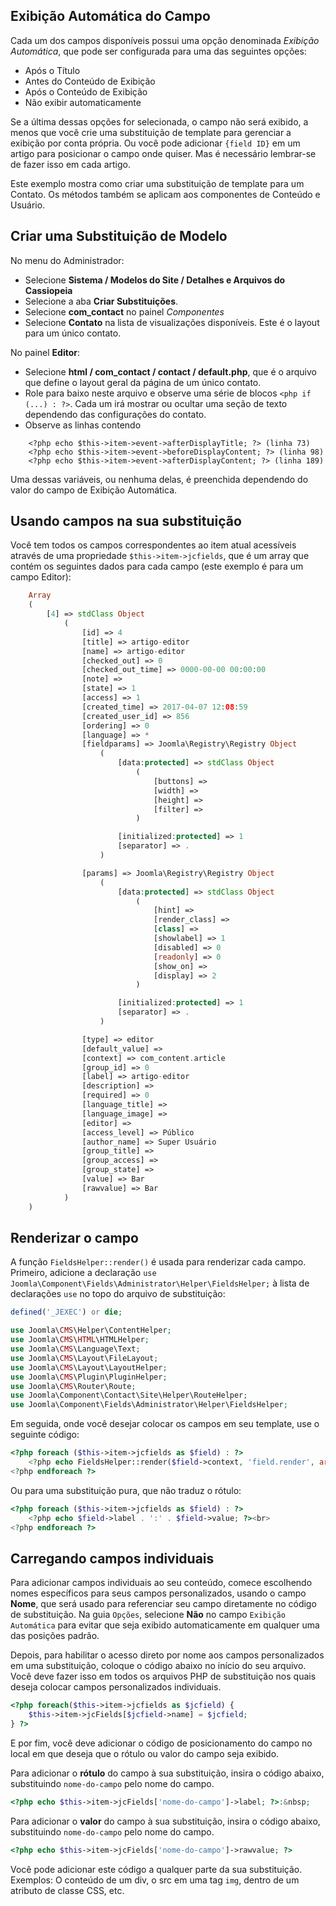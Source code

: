 <!-- Filename: J3.x:Adding_custom_fields/Overrides / Display title: Ejemplo de Substituições de Modelo -->

## Exibição Automática do Campo

Cada um dos campos disponíveis possui uma opção denominada *Exibição Automática*, que pode ser configurada para uma das seguintes opções:

* Após o Título
* Antes do Conteúdo de Exibição
* Após o Conteúdo de Exibição
* Não exibir automaticamente

Se a última dessas opções for selecionada, o campo não será exibido, a menos que você crie uma substituição de template para gerenciar a exibição por conta própria. Ou você pode adicionar `{field ID}` em um artigo para posicionar o campo onde quiser. Mas é necessário lembrar-se de fazer isso em cada artigo.

Este exemplo mostra como criar uma substituição de template para um Contato. Os métodos também se aplicam aos componentes de Conteúdo e Usuário.

## Criar uma Substituição de Modelo

No menu do Administrador:

* Selecione **Sistema / Modelos do Site / Detalhes e Arquivos do Cassiopeia**
* Selecione a aba **Criar Substituições**.
* Selecione **com_contact** no painel *Componentes*
* Selecione **Contato** na lista de visualizações disponíveis. Este é o layout para
um único contato.

No painel **Editor**:
* Selecione **html / com_contact / contact / default.php**, que é o arquivo
que define o layout geral da página de um único contato.
* Role para baixo neste arquivo e observe uma série de blocos `<php if (...) : ?>`.
Cada um irá mostrar ou ocultar uma seção de texto dependendo das configurações do contato.
* Observe as linhas contendo
```
    <?php echo $this->item->event->afterDisplayTitle; ?> (linha 73)
    <?php echo $this->item->event->beforeDisplayContent; ?> (linha 98)
    <?php echo $this->item->event->afterDisplayContent; ?> (linha 189)
```
Uma dessas variáveis, ou nenhuma delas, é preenchida dependendo do valor do
campo de Exibição Automática.

## Usando campos na sua substituição

Você tem todos os campos correspondentes ao item atual acessíveis através de uma propriedade `$this->item->jcfields`, que é um array que contém os seguintes dados para cada campo (este exemplo é para um campo Editor):

```php
    Array
    (
        [4] => stdClass Object
            (
                [id] => 4
                [title] => artigo-editor
                [name] => artigo-editor
                [checked_out] => 0
                [checked_out_time] => 0000-00-00 00:00:00
                [note] =>
                [state] => 1
                [access] => 1
                [created_time] => 2017-04-07 12:08:59
                [created_user_id] => 856
                [ordering] => 0
                [language] => *
                [fieldparams] => Joomla\Registry\Registry Object
                    (
                        [data:protected] => stdClass Object
                            (
                                [buttons] =>
                                [width] =>
                                [height] =>
                                [filter] =>
                            )

                        [initialized:protected] => 1
                        [separator] => .
                    )

                [params] => Joomla\Registry\Registry Object
                    (
                        [data:protected] => stdClass Object
                            (
                                [hint] =>
                                [render_class] =>
                                [class] =>
                                [showlabel] => 1
                                [disabled] => 0
                                [readonly] => 0
                                [show_on] =>
                                [display] => 2
                            )

                        [initialized:protected] => 1
                        [separator] => .
                    )

                [type] => editor
                [default_value] =>
                [context] => com_content.article
                [group_id] => 0
                [label] => artigo-editor
                [description] =>
                [required] => 0
                [language_title] =>
                [language_image] =>
                [editor] =>
                [access_level] => Público
                [author_name] => Super Usuário
                [group_title] =>
                [group_access] =>
                [group_state] =>
                [value] => Bar
                [rawvalue] => Bar
            )
    )
```

## Renderizar o campo

A função `FieldsHelper::render()` é usada para renderizar cada campo. Primeiro, adicione a declaração `use Joomla\Component\Fields\Administrator\Helper\FieldsHelper;`
à lista de declarações `use` no topo do arquivo de substituição:

```php
defined('_JEXEC') or die;

use Joomla\CMS\Helper\ContentHelper;
use Joomla\CMS\HTML\HTMLHelper;
use Joomla\CMS\Language\Text;
use Joomla\CMS\Layout\FileLayout;
use Joomla\CMS\Layout\LayoutHelper;
use Joomla\CMS\Plugin\PluginHelper;
use Joomla\CMS\Router\Route;
use Joomla\Component\Contact\Site\Helper\RouteHelper;
use Joomla\Component\Fields\Administrator\Helper\FieldsHelper;
```

Em seguida, onde você desejar colocar os campos em seu template, use o seguinte
código:
```php
<?php foreach ($this->item->jcfields as $field) : ?>
    <?php echo FieldsHelper::render($field->context, 'field.render', array('field' => $field)); ?><br>
<?php endforeach ?>
```

Ou para uma substituição pura, que não traduz o rótulo:

```php
<?php foreach ($this->item->jcfields as $field) : ?>
    <?php echo $field->label . ':' . $field->value; ?><br>
<?php endforeach ?>
```

## Carregando campos individuais

Para adicionar campos individuais ao seu conteúdo, comece escolhendo nomes específicos para seus campos personalizados, usando o campo **Nome**, que será usado para referenciar seu campo diretamente no código de substituição. Na guia `Opções`, selecione **Não** no campo `Exibição Automática` para evitar que seja exibido automaticamente em qualquer uma das posições padrão.

Depois, para habilitar o acesso direto por nome aos campos personalizados em uma substituição, coloque o código abaixo no início do seu arquivo. Você deve fazer isso em todos os arquivos PHP de substituição nos quais deseja colocar campos personalizados individuais.

```php
<?php foreach($this->item->jcfields as $jcfield) {
    $this->item->jcFields[$jcfield->name] = $jcfield;
} ?>
```

E por fim, você deve adicionar o código de posicionamento do campo no local em que deseja que o rótulo ou valor do campo seja exibido.

Para adicionar o **rótulo** do campo à sua substituição, insira o código abaixo, substituindo `nome-do-campo` pelo nome do campo.

```php
<?php echo $this->item->jcFields['nome-do-campo']->label; ?>:&nbsp;
```

Para adicionar o **valor** do campo à sua substituição, insira o código abaixo, substituindo `nome-do-campo` pelo nome do campo.

```php
<?php echo $this->item->jcFields['nome-do-campo']->rawvalue; ?>
```

Você pode adicionar este código a qualquer parte da sua substituição. Exemplos: O conteúdo de um div, o src em uma tag `img`, dentro de um atributo de classe CSS, etc.
